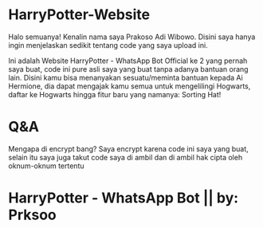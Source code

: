 # HarryPotter-Website
Halo semuanya! Kenalin nama saya Prakoso Adi Wibowo. Disini saya hanya ingin menjelaskan sedikit tentang code yang saya upload ini.

Ini adalah Website HarryPotter - WhatsApp Bot Official ke 2 yang pernah saya buat, code ini pure asli saya yang buat tanpa adanya bantuan orang lain. Disini kamu bisa menanyakan sesuatu/meminta bantuan kepada Ai Hermione, dia dapat mengajak kamu semua untuk mengelilingi Hogwarts, daftar ke Hogwarts hingga fitur baru yang namanya: Sorting Hat!

# Q&A
Mengapa di encrypt bang?
Saya encrypt karena code ini saya yang buat, selain itu saya juga takut code saya di ambil dan di ambil hak cipta oleh oknum-oknum tertentu

# HarryPotter - WhatsApp Bot || by: Prksoo
